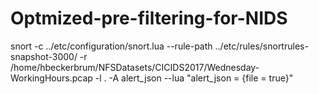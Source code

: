 # Optmized-pre-filtering-for-NIDS


snort -c ../etc/configuration/snort.lua --rule-path ../etc/rules/snortrules-snapshot-3000/ -r /home/hbeckerbrum/NFSDatasets/CICIDS2017/Wednesday-WorkingHours.pcap -l . -A alert_json --lua "alert_json = {file = true}"